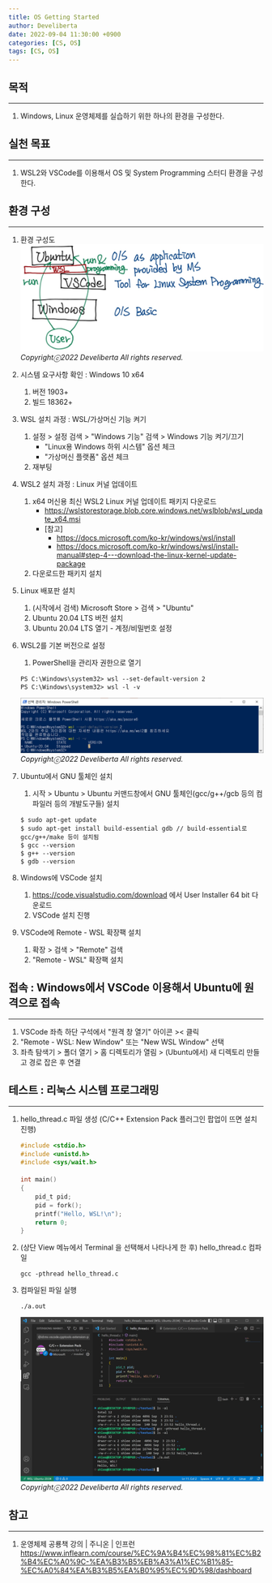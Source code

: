 ```yaml
---
title: OS Getting Started
author: Develiberta
date: 2022-09-04 11:30:00 +0900
categories: [CS, OS]
tags: [CS, OS]
---
```



## 목적
---
1. Windows, Linux 운영체제를 실습하기 위한 하나의 환경을 구성한다.

## 실천 목표
---
1. WSL2와 VSCode를 이용해서 OS 및 System Programming 스터디 환경을 구성한다.

## 환경 구성
---
1. 환경 구성도
	![2022-09-04-os-getting-started-01](/assets/img/illustrations/2022-09-04-os-getting-started-01.jpg)
	_Copyrightⓒ2022 Develiberta All rights reserved._

2. 시스템 요구사항 확인 : Windows 10 x64
	1. 버전 1903+
	2. 빌드 18362+

3. WSL 설치 과정 : WSL/가상머신 기능 켜기
	1. 설정 > 설정 검색 > "Windows 기능" 검색 > Windows 기능 켜기/끄기
		- "Linux용 Windows 하위 시스템" 옵션 체크
		- "가상머신 플랫폼" 옵션 체크
	2. 재부팅

4. WSL2 설치 과정 : Linux 커널 업데이트
	1. x64 머신용 최신 WSL2 Linux 커널 업데이트 패키지 다운로드
		- https://wslstorestorage.blob.core.windows.net/wslblob/wsl_update_x64.msi
		- [참고]
			- https://docs.microsoft.com/ko-kr/windows/wsl/install
			- https://docs.microsoft.com/ko-kr/windows/wsl/install-manual#step-4---download-the-linux-kernel-update-package
	2. 다운로드한 패키지 설치

5. Linux 배포판 설치
	1. (시작에서 검색) Microsoft Store > 검색 > "Ubuntu"
	2. Ubuntu 20.04 LTS 버전 설치
	3. Ubuntu 20.04 LTS 열기 - 계정/비밀번호 설정

6. WSL2를 기본 버전으로 설정
	1. PowerShell을 관리자 권한으로 열기
	```console
	PS C:\Windows\system32> wsl --set-default-version 2
	PS C:\Windows\system32> wsl -l -v
	```
	![2022-09-04-os-getting-started-02](/assets/img/illustrations/2022-09-04-os-getting-started-02.jpg)
	_Copyrightⓒ2022 Develiberta All rights reserved._

7. Ubuntu에서 GNU 툴체인 설치
	1. 시작 > Ubuntu > Ubuntu 커맨드창에서 GNU 툴체인(gcc/g++/gcb 등의 컴파일러 등의 개발도구들) 설치
	```console
	$ sudo apt-get update
	$ sudo apt-get install build-essential gdb // build-essential로 gcc/g++/make 등이 설치됨
	$ gcc --version
	$ g++ --version
	$ gdb --version
	```

8. Windows에 VSCode 설치
	1. https://code.visualstudio.com/download 에서 User Installer 64 bit 다운로드
	2. VSCode 설치 진행

9. VSCode에 Remote - WSL 확장팩 설치
	1. 확장 > 검색 > "Remote" 검색
	2. "Remote - WSL" 확장팩 설치

## 접속 : Windows에서 VSCode 이용해서 Ubuntu에 원격으로 접속
---
1. VSCode 좌측 하단 구석에서 "원격 창 열기" 아이콘 >< 클릭
2. "Remote - WSL: New Window" 또는 "New WSL Window" 선택
3. 좌측 탐색기 > 폴더 열기 > 홈 디렉토리가 열림 > (Ubuntu에서) 새 디렉토리 만들고 경로 잡은 후 연결

## 테스트 : 리눅스 시스템 프로그래밍
---
1. hello_thread.c 파일 생성 (C/C++ Extension Pack 플러그인 팝업이 뜨면 설치 진행)
	```c
	#include <stdio.h>
	#include <unistd.h>
	#include <sys/wait.h>
	
	int main()
	{
		pid_t pid;
		pid = fork();
		printf("Hello, WSL!\n");
		return 0;
	}
	```
2. (상단 View 메뉴에서 Terminal 을 선택해서 나타나게 한 후) hello_thread.c 컴파일
	```console
	gcc -pthread hello_thread.c
	```
3. 컴파일된 파일 실행
	```console
	./a.out
	```
	![2022-09-04-os-getting-started-03](/assets/img/illustrations/2022-09-04-os-getting-started-03.jpg)
	_Copyrightⓒ2022 Develiberta All rights reserved._

## 참고
---
1. 운영체제 공룡책 강의 | 주니온 | 인프런
	https://www.inflearn.com/course/%EC%9A%B4%EC%98%81%EC%B2%B4%EC%A0%9C-%EA%B3%B5%EB%A3%A1%EC%B1%85-%EC%A0%84%EA%B3%B5%EA%B0%95%EC%9D%98/dashboard